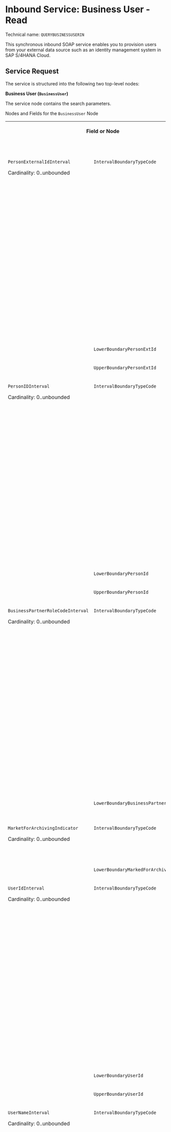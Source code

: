 <!-- loio535e7af5291e48c18deb717167aaa8ef -->

# Inbound Service: Business User - Read



Technical name: `QUERYBUSINESSUSERIN`

This synchronous inbound SOAP service enables you to provision users from your external data source such as an identity management system in SAP S/4HANA Cloud.



<a name="loio535e7af5291e48c18deb717167aaa8ef__section_gcn_jn5_qcb"/>

## Service Request

The service is structured into the following two top-level nodes:

**Business User \(`BusinessUser`\)**

The service node contains the search parameters.

<a name="loio535e7af5291e48c18deb717167aaa8ef__table_gxy_245_qcb"/>Nodes and Fields for the `BusinessUser` Node


<table>
<tr>
<th valign="top" colspan="2">

Field or Node



</th>
<th valign="top">

Description



</th>
<th valign="top">

Maximum Field Length



</th>
<th valign="top">

Cardinality



</th>
</tr>
<tr>
<td valign="top" rowspan="3">

`PersonExternalIdInterval`

Cardinality: 0..unbounded



</td>
<td valign="top">

 `IntervalBoundaryTypeCode` 



</td>
<td valign="top">

You can use the following values:

-   1- Equal

    No upper boundary value must be set.

-   3 - Between

    Upper boundary value is mandatory.

-   6 - Lower than

    Upper boundary value is optional.

-   7 - Lower equal

    Upper boundary value is optional.

-   8 - Greater than

    Upper boundary value is optional.

-   9 - Greater equal

    Upper boundary value is optional.


This field is mandatory if `LowerBoundaryPersonExtId` is set.



</td>
<td valign="top">

1



</td>
<td valign="top">

1



</td>
</tr>
<tr>
<td valign="top">

 `LowerBoundaryPersonExtId` 



</td>
<td valign="top">

Employee name



</td>
<td valign="top">

60



</td>
<td valign="top">

0..1



</td>
</tr>
<tr>
<td valign="top">

 `UpperBoundaryPersonExtId` 



</td>
<td valign="top">



</td>
<td valign="top">

60



</td>
<td valign="top">

0..1



</td>
</tr>
<tr>
<td valign="top" rowspan="3">

`PersonIDInterval`

Cardinality: 0..unbounded



</td>
<td valign="top">

 `IntervalBoundaryTypeCode` 



</td>
<td valign="top">

You can use the following values:

-   1- Equal

    No upper boundary value must be set.

-   3 - Between

    Upper boundary value is mandatory.

-   6 - Lower than

    Upper boundary value is optional.

-   7 - Lower equal

    Upper boundary value is optional.

-   8 - Greater than

    Upper boundary value is optional.

-   9 - Greater equal

    Upper boundary value is optional.


This field is mandatory if `LowerBoundaryPersonId` is set.



</td>
<td valign="top">

1



</td>
<td valign="top">

1



</td>
</tr>
<tr>
<td valign="top">

 `LowerBoundaryPersonId` 



</td>
<td valign="top">



</td>
<td valign="top">

10



</td>
<td valign="top">

0..1



</td>
</tr>
<tr>
<td valign="top">

 `UpperBoundaryPersonId` 



</td>
<td valign="top">



</td>
<td valign="top">

10



</td>
<td valign="top">

0..1



</td>
</tr>
<tr>
<td valign="top" rowspan="2">

`BusinessPartnerRoleCodeInterval`

Cardinality: 0..unbounded



</td>
<td valign="top">

 `IntervalBoundaryTypeCode` 



</td>
<td valign="top">

You can use the following values:

-   1- Equal

    No upper boundary value must be set.

-   3 - Between

    Upper boundary value is mandatory.

-   6 - Lower than

    Upper boundary value is optional.

-   7 - Lower equal

    Upper boundary value is optional.

-   8 - Greater than

    Upper boundary value is optional.

-   9 - Greater equal

    Upper boundary value is optional.


This field is mandatory if `LowerBoundaryBusinessPartnerRoleCode` is set.



</td>
<td valign="top">

1



</td>
<td valign="top">

1



</td>
</tr>
<tr>
<td valign="top">

 `LowerBoundaryBusinessPartnerRoleCode` 



</td>
<td valign="top">

Only business partner role code BUP003 \(Employee\) is supported.



</td>
<td valign="top">

6



</td>
<td valign="top">

0..1



</td>
</tr>
<tr>
<td valign="top" rowspan="2">

`MarketForArchivingIndicator`

Cardinality: 0..unbounded



</td>
<td valign="top">

 `IntervalBoundaryTypeCode` 



</td>
<td valign="top">

You can use the following values:

-   True

-   False




</td>
<td valign="top">

 



</td>
<td valign="top">

1



</td>
</tr>
<tr>
<td valign="top">

 `LowerBoundaryMarkedForArchivingIndicator` 



</td>
<td valign="top">

 



</td>
<td valign="top">

1



</td>
<td valign="top">

0..1



</td>
</tr>
<tr>
<td valign="top" rowspan="3">

`UserIdInterval`

Cardinality: 0..unbounded



</td>
<td valign="top">

 `IntervalBoundaryTypeCode` 



</td>
<td valign="top">

You can use the following values:

-   1- Equal

    No upper boundary value must be set.

-   3 - Between

    Upper boundary value is mandatory.

-   6 - Lower than

    Upper boundary value is optional.

-   7 - Lower equal

    Upper boundary value is optional.

-   8 - Greater than

    Upper boundary value is optional.

-   9 - Greater equal

    Upper boundary value is optional.


This field is mandatory if `LowerBoundaryUserId` is set.



</td>
<td valign="top">

1



</td>
<td valign="top">

1



</td>
</tr>
<tr>
<td valign="top">

 `LowerBoundaryUserId` 



</td>
<td valign="top">



</td>
<td valign="top">

12



</td>
<td valign="top">

0..1



</td>
</tr>
<tr>
<td valign="top">

 `UpperBoundaryUserId` 



</td>
<td valign="top">



</td>
<td valign="top">

12



</td>
<td valign="top">

0..1



</td>
</tr>
<tr>
<td valign="top" rowspan="3">

`UserNameInterval`

Cardinality: 0..unbounded



</td>
<td valign="top">

 `IntervalBoundaryTypeCode` 



</td>
<td valign="top">

You can use the following values:

-   1- Equal

    No upper boundary value must be set.

-   3 - Between

    Upper boundary value is mandatory.

-   6 - Lower than

    Upper boundary value is optional.

-   7 - Lower equal

    Upper boundary value is optional.

-   8 - Greater than

    Upper boundary value is optional.

-   9 - Greater equal

    Upper boundary value is optional.


This field is mandatory if `LowerBoundaryUserName` is set.



</td>
<td valign="top">

1



</td>
<td valign="top">

1



</td>
</tr>
<tr>
<td valign="top">

 `LowerBoundaryUserName` 



</td>
<td valign="top">



</td>
<td valign="top">

40



</td>
<td valign="top">

0..1



</td>
</tr>
<tr>
<td valign="top">

 `UpperBoundaryUserName` 



</td>
<td valign="top">



</td>
<td valign="top">

40



</td>
<td valign="top">

0..1



</td>
</tr>
<tr>
<td valign="top" rowspan="3">

`FirstNameInterval`

Cardinality: 0..unbounded



</td>
<td valign="top">

 `IntervalBoundaryTypeCode` 



</td>
<td valign="top">

You can use the following values:

-   1- Equal

    No upper boundary value must be set.

-   3 - Between

    Upper boundary value is mandatory.

-   6 - Lower than

    Upper boundary value is optional.

-   7 - Lower equal

    Upper boundary value is optional.

-   8 - Greater than

    Upper boundary value is optional.

-   9 - Greater equal

    Upper boundary value is optional.


This field is mandatory if `LowerBoundaryFirstName` is set.



</td>
<td valign="top">

1



</td>
<td valign="top">

1



</td>
</tr>
<tr>
<td valign="top">

 `LowerBoundaryFirstName` 



</td>
<td valign="top">



</td>
<td valign="top">

35



</td>
<td valign="top">

0..1



</td>
</tr>
<tr>
<td valign="top">

 `UpperBoundaryFirstName` 



</td>
<td valign="top">



</td>
<td valign="top">

35



</td>
<td valign="top">

0..1



</td>
</tr>
<tr>
<td valign="top" rowspan="3">

`LastNameInterval`

Cardinality: 0..unbounded



</td>
<td valign="top">

 `IntervalBoundaryTypeCode` 



</td>
<td valign="top">

You can use the following values:

-   1- Equal

    No upper boundary value must be set.

-   3 - Between

    Upper boundary value is mandatory.

-   6 - Lower than

    Upper boundary value is optional.

-   7 - Lower equal

    Upper boundary value is optional.

-   8 - Greater than

    Upper boundary value is optional.

-   9 - Greater equal

    Upper boundary value is optional.


This field is mandatory if `LowerBoundaryLastName` is set.



</td>
<td valign="top">

1



</td>
<td valign="top">

1



</td>
</tr>
<tr>
<td valign="top">

 `LowerBoundaryLastName` 



</td>
<td valign="top">

 



</td>
<td valign="top">

40



</td>
<td valign="top">

0..1



</td>
</tr>
<tr>
<td valign="top">

 `UpperBoundaryLastName` 



</td>
<td valign="top">

 



</td>
<td valign="top">

40



</td>
<td valign="top">

0..1



</td>
</tr>
<tr>
<td valign="top" rowspan="3">

`EmailAddressInterval`

Cardinality: 0..unbounded



</td>
<td valign="top">

 `IntervalBoundaryTypeCode` 



</td>
<td valign="top">

 



</td>
<td valign="top">

1



</td>
<td valign="top">

1



</td>
</tr>
<tr>
<td valign="top">

 `LowerBoundaryEmailAddress` 



</td>
<td valign="top">



</td>
<td valign="top">

241



</td>
<td valign="top">

0..1



</td>
</tr>
<tr>
<td valign="top">

 `UpperBoundaryEmailAddress` 



</td>
<td valign="top">



</td>
<td valign="top">

241



</td>
<td valign="top">

0..1



</td>
</tr>
</table>

**Query Processing Conditions \(`QueryProcessingConditions`\)**

The service nodes contain the service's business data.

<a name="loio535e7af5291e48c18deb717167aaa8ef__table_rtt_5sh_hdb"/>Fields for the `QueryProcessingConditions` Node


<table>
<tr>
<th valign="top">

Field



</th>
<th valign="top">

Description



</th>
<th valign="top">

Maximum Field Length



</th>
<th valign="top">

Cardinality



</th>
</tr>
<tr>
<td valign="top">

 `QueryHitsTotalNumberIndicator` 



</td>
<td valign="top">

You can use the following values:

-   True

-   False \(default\)




</td>
<td valign="top">

 



</td>
<td valign="top">

1



</td>
</tr>
<tr>
<td valign="top">

 `QueryHitsMaximumNumberValue` 



</td>
<td valign="top">

Enter the maximum number of hits. If no value is entered, the default is automatically set to 1000.



</td>
<td valign="top">

999999999



</td>
<td valign="top">

0..1



</td>
</tr>
<tr>
<td valign="top">

 `QueryHitsUnlimitedIndicator` 



</td>
<td valign="top">

You can use the following values:

-   True

-   False \(default\)


Set **True** to get all data based on selection criteria.



</td>
<td valign="top">



</td>
<td valign="top">

1



</td>
</tr>
<tr>
<td valign="top">

 `QueryLastReturnedObjectID` 



</td>
<td valign="top">

You can use the following values:

-   True

-   False \(default\)


If `QueryHitsMaximumNumberValue` is set and more data is available, you can set this value to **True**.



</td>
<td valign="top">

 



</td>
<td valign="top">

0..1



</td>
</tr>
</table>



### Sample Payload

> ### Sample Code:  
> ```
> <soapenv:Envelope xmlns:soapenv="http://schemas.xmlsoap.org/soap/envelope/" xmlns:aba="http://sap.com/xi/ABA">
>    <soapenv:Header/>
>    <soapenv:Body>
>       <aba:BusinessUserSimpleByElementsQuery_sync>
>          <BusinessUser>
>             <PersonIDInterval>
>                <IntervalBoundaryTypeCode>1</IntervalBoundaryTypeCode>
>                <!--Optional:-->
>                <LowerBoundaryPersonID>9980035943</LowerBoundaryPersonID>
>                <!--Optional:-->
>            </PersonIDInterval>
>                 <BusinessPartnerRoleCodeInterval>
>                <IntervalBoundaryTypeCode>1</IntervalBoundaryTypeCode>
>                <!--Optional:-->
>                <LowerBoundaryBusinessPartnerRoleCode>bup003</LowerBoundaryBusinessPartnerRoleCode>
>             </BusinessPartnerRoleCodeInterval>
>          </BusinessUser>
>          <QueryProcessingConditions>
>             <!--Optional:-->
>             <QueryHitsMaximumNumberValue>1</QueryHitsMaximumNumberValue>
>             <QueryHitsUnlimitedIndicator>false</QueryHitsUnlimitedIndicator>
>          </QueryProcessingConditions>
>       </aba:BusinessUserSimpleByElementsQuery_sync>
>    </soapenv:Body>
> </soapenv:Envelope>
> ```



<a name="loio535e7af5291e48c18deb717167aaa8ef__section_jg1_p45_qcb"/>

## Service Response

**Business User \(`BusinessUser`\)**

> ### Note:  
> The fields below the node `User` will be filled.


<table>
<tr>
<th valign="top" colspan="3">

Node or Field



</th>
<th valign="top">

Description



</th>
<th valign="top">

Maximum Field Length



</th>
<th valign="top">

Cardinality



</th>
</tr>
<tr>
<td valign="top" colspan="3">

 `PersonExternalID` 



</td>
<td valign="top">

Person External ID



</td>
<td valign="top">

60



</td>
<td valign="top">

0..1



</td>
</tr>
<tr>
<td valign="top" colspan="3">

 `PersonID` 



</td>
<td valign="top">

Person ID



</td>
<td valign="top">

10



</td>
<td valign="top">

1



</td>
</tr>
<tr>
<td valign="top" colspan="3">

 `PersonUUID` 



</td>
<td valign="top">

Person UUID



</td>
<td valign="top">

36



</td>
<td valign="top">

1



</td>
</tr>
<tr>
<td valign="top" colspan="3">

 `BusinessPartnerRoleCode` 



</td>
<td valign="top">

Business Partner Role Code



</td>
<td valign="top">

6



</td>
<td valign="top">

1



</td>
</tr>
<tr>
<td valign="top" colspan="3">

 `MarkedForArchivingIndicator` 



</td>
<td valign="top">

-   True

-   False




</td>
<td valign="top">

 



</td>
<td valign="top">

1



</td>
</tr>
<tr>
<td valign="top" rowspan="2">

`ValidityPeriod`

Cardinality: 0..1



</td>
<td valign="top" colspan="2">

 `StartDate` 



</td>
<td valign="top">

Format:

YYYY-MM-DD



</td>
<td valign="top">



</td>
<td valign="top">

1



</td>
</tr>
<tr>
<td valign="top" colspan="2">

 `EndDate` 



</td>
<td valign="top">

Format:

YYYY-MM-DD



</td>
<td valign="top">



</td>
<td valign="top">

1



</td>
</tr>
<tr>
<td valign="top" rowspan="15">

`PersonalInformation`

Cardinality: 0..1



</td>
<td valign="top" colspan="2">

 `FormOfAddress` 



</td>
<td valign="top">

Form of address



</td>
<td valign="top">

4



</td>
<td valign="top">

0..1



</td>
</tr>
<tr>
<td valign="top" colspan="2">

 `FirstName` 



</td>
<td valign="top">

First name



</td>
<td valign="top">

40



</td>
<td valign="top">

0..1



</td>
</tr>
<tr>
<td valign="top" colspan="2">

 `LastName` 



</td>
<td valign="top">

Last name



</td>
<td valign="top">

40



</td>
<td valign="top">

0..1



</td>
</tr>
<tr>
<td valign="top" colspan="2">

 `PersonFullName` 



</td>
<td valign="top">

Person full name



</td>
<td valign="top">

80



</td>
<td valign="top">

0..1



</td>
</tr>
<tr>
<td valign="top" colspan="2">

 `AcademicTitle` 



</td>
<td valign="top">

Academic title



</td>
<td valign="top">

4



</td>
<td valign="top">

0..1



</td>
</tr>
<tr>
<td valign="top" colspan="2">

 `CorrespondenceLanguage` 



</td>
<td valign="top">

Correspondence language



</td>
<td valign="top">

9



</td>
<td valign="top">

0..1



</td>
</tr>
<tr>
<td valign="top" colspan="2">

 `MiddleName` 



</td>
<td valign="top">

Middle name



</td>
<td valign="top">

40



</td>
<td valign="top">

0..1



</td>
</tr>
<tr>
<td valign="top" colspan="2">

 `AdditionalLastName` 



</td>
<td valign="top">

Additional last name



</td>
<td valign="top">

40



</td>
<td valign="top">

0..1



</td>
</tr>
<tr>
<td valign="top" colspan="2">

 `BirthName` 



</td>
<td valign="top">

Birth name



</td>
<td valign="top">

40



</td>
<td valign="top">

0..1



</td>
</tr>
<tr>
<td valign="top" colspan="2">

 `NickName` 



</td>
<td valign="top">

Nick name



</td>
<td valign="top">

40



</td>
<td valign="top">

0..1



</td>
</tr>
<tr>
<td valign="top" colspan="2">

 `Initials` 



</td>
<td valign="top">

Initials



</td>
<td valign="top">

10



</td>
<td valign="top">

0..1



</td>
</tr>
<tr>
<td valign="top" colspan="2">

 `AcademicSecondTitle` 



</td>
<td valign="top">

Academic second title



</td>
<td valign="top">

4



</td>
<td valign="top">

0..1



</td>
</tr>
<tr>
<td valign="top" colspan="2">

 `LastNamePrefix` 



</td>
<td valign="top">

Last name prefix



</td>
<td valign="top">

4



</td>
<td valign="top">

0..1



</td>
</tr>
<tr>
<td valign="top" colspan="2">

 `LastNameSecondPrefix` 



</td>
<td valign="top">

Last name second prefix



</td>
<td valign="top">

4



</td>
<td valign="top">

0..1



</td>
</tr>
<tr>
<td valign="top" colspan="2">

 `NameSupplement` 



</td>
<td valign="top">

Name supplement



</td>
<td valign="top">

4



</td>
<td valign="top">

0..1



</td>
</tr>
<tr>
<td valign="top" rowspan="11">

`User`

Cardinality: 0..1



</td>
<td valign="top" colspan="2">

 `UserID` 



</td>
<td valign="top">

User ID



</td>
<td valign="top">

12



</td>
<td valign="top">

1



</td>
</tr>
<tr>
<td valign="top" colspan="2">

 `UserName` 



</td>
<td valign="top">

User name/Alias



</td>
<td valign="top">

40



</td>
<td valign="top">

1



</td>
</tr>
<tr>
<td valign="top" colspan="2">

 `LogonLanguageCode` 



</td>
<td valign="top">

Logon language



</td>
<td valign="top">

9



</td>
<td valign="top">

0..1



</td>
</tr>
<tr>
<td valign="top" colspan="2">

 `DateFormatCode` 



</td>
<td valign="top">

You can use the following values:

-   1 - DD.MM.YYYY \(Gregorian Date\)

-   2 - MM/DD/YYYY \(Gregorian Date\)

-   3 - MM-DD-YYYY \(Gregorian Date\)

-   4 - YYYY.MM.DD \(Gregorian Date\)

-   5 - YYYY/MM/DD \(Gregorian Date\)

-   6 - YYYY-MM-DD \(Gregorian Date, ISO 8601\)

-   7 - GYY.MM.DD \(Japanese Date\)

-   8 - GYY/MM/DD \(Japanese Date\)

-   9 - GYY-MM-DD \(Japanese Date\)

-   A - YYYY/MM/DD \(Islamic Date 1\)

-   B - YYYY/MM/DD \(Islamic Date 2\)

-   C - YYYY/MM/DD \(Iranian Date\)




</td>
<td valign="top">

2



</td>
<td valign="top">

0..1



</td>
</tr>
<tr>
<td valign="top" colspan="2">

 `DecimalFormatCode` 



</td>
<td valign="top">

You can use the following values:

-   1.234.567,89

-   X - 1,234,567.89

-   Y - 1 234 567,89




</td>
<td valign="top">

2



</td>
<td valign="top">

0..1



</td>
</tr>
<tr>
<td valign="top" colspan="2">

 `TimeZoneCode` 



</td>
<td valign="top">

Time zone



</td>
<td valign="top">

10



</td>
<td valign="top">

0..1



</td>
</tr>
<tr>
<td valign="top" colspan="2">

 `TimeFormatCode` 



</td>
<td valign="top">

You can use the following values:

-   0 - 24 Hour Format \(Example: 12:05:10\)

-   1 - 12 Hour Format \(Example: 12:05:10 PM\)

-   2 - 12 Hour Format \(Example: 12:05:10 pm\)

-   3 - Hours from 0 to 11 \(Example: 00:05:10 PM\)

-   4 - Hours from 0 to 11 \(Example: 00:05:10 pm\)




</td>
<td valign="top">

2



</td>
<td valign="top">

0..1



</td>
</tr>
<tr>
<td valign="top" colspan="2">

 `LockedIndicator` 



</td>
<td valign="top">

Locked indicator



</td>
<td valign="top">

5



</td>
<td valign="top">

0..1



</td>
</tr>
<tr>
<td valign="top" rowspan="2">

`ValidityPeriod`

Cardinality: 1



</td>
<td valign="top">

 `StartDate` 



</td>
<td valign="top">

Format:

YYYY-MM-DD

If no start date is maintained for the `User`, the `StartDate` for the `BusinessUser` is entered.



</td>
<td valign="top">

 



</td>
<td valign="top">

1



</td>
</tr>
<tr>
<td valign="top">

 `EndDate` 



</td>
<td valign="top">

Format:

YYYY-MM-DD

If no `EndDate` is maintained, it is set to 9999-12-31.



</td>
<td valign="top">

 



</td>
<td valign="top">

1



</td>
</tr>
<tr>
<td valign="top">

`Role`

Cardinality: 0..unbounded



</td>
<td valign="top">

 `RoleName` 



</td>
<td valign="top">

Role name



</td>
<td valign="top">

40



</td>
<td valign="top">

1



</td>
</tr>
<tr>
<td valign="top" rowspan="2">

`UserAssignment`

Cardinality: 0..1



</td>
<td valign="top" colspan="2">

 `UserID` 



</td>
<td valign="top">

User ID



</td>
<td valign="top">

12



</td>
<td valign="top">

1



</td>
</tr>
<tr>
<td valign="top" colspan="2">

 `UserName` 



</td>
<td valign="top">



</td>
<td valign="top">

40



</td>
<td valign="top">

0..1



</td>
</tr>
<tr>
<td valign="top" rowspan="10">

`WorkplaceInformation`

Cardinality: 0..1



</td>
<td valign="top" colspan="2">

 `EmailAddress` 



</td>
<td valign="top">

Email address



</td>
<td valign="top">

241



</td>
<td valign="top">

0..1



</td>
</tr>
<tr>
<td valign="top" rowspan="5">

`PhoneInformation`

Cardinality: 0..2

One set of phone information per phone type supported.



</td>
<td valign="top">

 `PhoneType` 



</td>
<td valign="top">

Phone type



</td>
<td valign="top">

1



</td>
<td valign="top">

1



</td>
</tr>
<tr>
<td valign="top">

 `CountryDialingCode` 



</td>
<td valign="top">

Country dialing code



</td>
<td valign="top">

10



</td>
<td valign="top">

0..1



</td>
</tr>
<tr>
<td valign="top">

 `PhoneNumberAreaID` 



</td>
<td valign="top">

Phone number area code



</td>
<td valign="top">

10



</td>
<td valign="top">

0..1



</td>
</tr>
<tr>
<td valign="top">

 `PhoneNumberSubscriberID` 



</td>
<td valign="top">

Phone number subscriber ID



</td>
<td valign="top">

30



</td>
<td valign="top">

0..1



</td>
</tr>
<tr>
<td valign="top">

 `PhoneNumberExtension` 



</td>
<td valign="top">

Phone number extension



</td>
<td valign="top">

10



</td>
<td valign="top">

0..1



</td>
</tr>
<tr>
<td valign="top" colspan="2">

 `FunctionalTitleName` 



</td>
<td valign="top">

Functional title name



</td>
<td valign="top">

40



</td>
<td valign="top">

0..1



</td>
</tr>
<tr>
<td valign="top" colspan="2">

 `Department` 



</td>
<td valign="top">

Department name



</td>
<td valign="top">

40



</td>
<td valign="top">

0..1



</td>
</tr>
<tr>
<td valign="top" colspan="2">

 `RoomNumber` 



</td>
<td valign="top">

Room number



</td>
<td valign="top">

10



</td>
<td valign="top">

0..1



</td>
</tr>
<tr>
<td valign="top" colspan="2">

 `Building` 



</td>
<td valign="top">

Building name



</td>
<td valign="top">

10



</td>
<td valign="top">

0..1



</td>
</tr>
</table>

**Response Processing Conditions \(`ResponseProcessingConditions`\)**


<table>
<tr>
<th valign="top">

Field



</th>
<th valign="top">

Description



</th>
<th valign="top">

Maximum Field Length



</th>
<th valign="top">

Cardinality



</th>
</tr>
<tr>
<td valign="top">

 `HitsTotalNumberValue` 



</td>
<td valign="top">

Contains the number of users based on given criteria.



</td>
<td valign="top">

999999999



</td>
<td valign="top">

1



</td>
</tr>
<tr>
<td valign="top">

 `ReturnedQueryHitsNumberValue` 



</td>
<td valign="top">

Contains the number of found data sets for business users.



</td>
<td valign="top">

999999999



</td>
<td valign="top">

1



</td>
</tr>
<tr>
<td valign="top">

 `MoreHitsAvailableIndiactor` 



</td>
<td valign="top">

The indicator is set if the query was limited to a number of hits, but more business user data sets are available based on the query.



</td>
<td valign="top">



</td>
<td valign="top">

1



</td>
</tr>
<tr>
<td valign="top">

 `LastReturnedObjectID` 



</td>
<td valign="top">

Displays the last row of the found results list, limited by the found hits or by the value given for `QueryHitsMaximumNumberValue`.



</td>
<td valign="top">

999999999



</td>
<td valign="top">

0..1



</td>
</tr>
</table>

**Log \(`Log`\)**

If errors occur, the log contains the information shown in the table below:


<table>
<tr>
<th valign="top" colspan="2">

Field or Node



</th>
<th valign="top">

Description



</th>
<th valign="top">

Maximum Field Length



</th>
<th valign="top">

Cardinality



</th>
</tr>
<tr>
<td valign="top" colspan="2">

`BusinessDocumentProcessingResultCode`



</td>
<td valign="top">



</td>
<td valign="top">

2



</td>
<td valign="top">

0..1



</td>
</tr>
<tr>
<td valign="top" colspan="2">

 `MaximumLogItemSeverityCode` 



</td>
<td valign="top">

If several messages are stored for a business user, the maximum of all dropped severity codes worst level will be shown.



</td>
<td valign="top">

1



</td>
<td valign="top">

0..1



</td>
</tr>
<tr>
<td valign="top" rowspan="5">

`Item`

Cardinality: 0..unbounded



</td>
<td valign="top">

TypeID



</td>
<td valign="top">

Message number



</td>
<td valign="top">

40



</td>
<td valign="top">

0..1



</td>
</tr>
<tr>
<td valign="top">

CateoryCode



</td>
<td valign="top">

Not in use



</td>
<td valign="top">

15



</td>
<td valign="top">

0..1



</td>
</tr>
<tr>
<td valign="top">

SeverityCode



</td>
<td valign="top">

Severity code definition:

-   1 - Information

-   2 - Warning

-   3 - Error




</td>
<td valign="top">

1



</td>
<td valign="top">

0..1



</td>
</tr>
<tr>
<td valign="top">

Note



</td>
<td valign="top">

Contains the message texts.



</td>
<td valign="top">

200



</td>
<td valign="top">

1



</td>
</tr>
<tr>
<td valign="top">

WebURI



</td>
<td valign="top">

Not in use



</td>
<td valign="top">



</td>
<td valign="top">

0..1



</td>
</tr>
</table>



<a name="loio535e7af5291e48c18deb717167aaa8ef__section_x5f_w45_qcb"/>

## Constraints

This service does not support:

-   Service Performer \(BBP005\) business users

-   Freelancer \(BBP010\) business users




<a name="loio535e7af5291e48c18deb717167aaa8ef__section_czf_fqf_zkb"/>

## Additional Information

> ### Note:  
> For more details about Communication Management, see [Communication Management](../50-administration-and-ops/communication-management-2e84a10.md).

